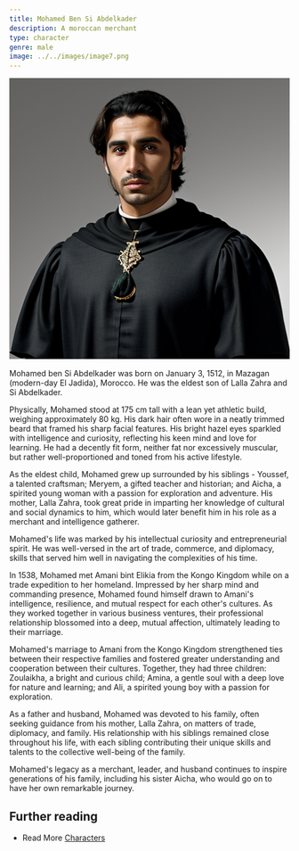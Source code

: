 ```yaml
---
title: Mohamed Ben Si Abdelkader
description: A moroccan merchant
type: character
genre: male
image: ../../images/image7.png
---
```

![Mohamed Ben Si Abdelkader](../../images/image7.png)

Mohamed ben Si Abdelkader was born on January 3, 1512, in Mazagan (modern-day El Jadida), Morocco. He was the eldest son of Lalla Zahra and Si Abdelkader.

Physically, Mohamed stood at 175 cm tall with a lean yet athletic build, weighing approximately 80 kg. His dark hair often wore in a neatly trimmed beard that framed his sharp facial features. His bright hazel eyes sparkled with intelligence and curiosity, reflecting his keen mind and love for learning. He had a decently fit form, neither fat nor excessively muscular, but rather well-proportioned and toned from his active lifestyle.

As the eldest child, Mohamed grew up surrounded by his siblings - Youssef, a talented craftsman; Meryem, a gifted teacher and historian; and Aicha, a spirited young woman with a passion for exploration and adventure. His mother, Lalla Zahra, took great pride in imparting her knowledge of cultural and social dynamics to him, which would later benefit him in his role as a merchant and intelligence gatherer.

Mohamed's life was marked by his intellectual curiosity and entrepreneurial spirit. He was well-versed in the art of trade, commerce, and diplomacy, skills that served him well in navigating the complexities of his time.

In 1538, Mohamed met Amani bint Elikia from the Kongo Kingdom while on a trade expedition to her homeland. Impressed by her sharp mind and commanding presence, Mohamed found himself drawn to Amani's intelligence, resilience, and mutual respect for each other's cultures. As they worked together in various business ventures, their professional relationship blossomed into a deep, mutual affection, ultimately leading to their marriage.

Mohamed's marriage to Amani from the Kongo Kingdom strengthened ties between their respective families and fostered greater understanding and cooperation between their cultures. Together, they had three children: Zoulaikha, a bright and curious child; Amina, a gentle soul with a deep love for nature and learning; and Ali, a spirited young boy with a passion for exploration.

As a father and husband, Mohamed was devoted to his family, often seeking guidance from his mother, Lalla Zahra, on matters of trade, diplomacy, and family. His relationship with his siblings remained close throughout his life, with each sibling contributing their unique skills and talents to the collective well-being of the family.

Mohamed's legacy as a merchant, leader, and husband continues to inspire generations of his family, including his sister Aicha, who would go on to have her own remarkable journey.
## Further reading

- Read More [Characters](/characters/)